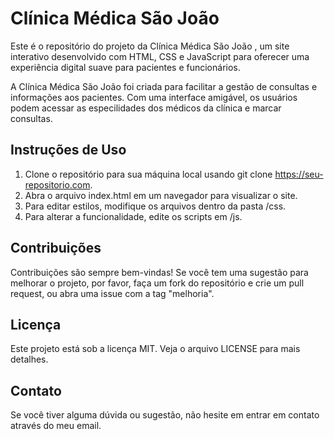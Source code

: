# Clínica Médica São João 

Este é o repositório do projeto da Clínica Médica  São João , um site interativo desenvolvido com HTML, CSS e JavaScript para oferecer uma experiência digital suave para pacientes e funcionários.

A Clínica Médica  São João  foi criada para facilitar a gestão de consultas e informações aos pacientes. Com uma interface amigável, os usuários podem acessar as especilidades dos médicos da clínica e marcar consultas.

## Instruções de Uso

1. Clone o repositório para sua máquina local usando git clone https://seu-repositorio.com.
2. Abra o arquivo index.html em um navegador para visualizar o site.
3. Para editar estilos, modifique os arquivos dentro da pasta /css.
4. Para alterar a funcionalidade, edite os scripts em /js.

## Contribuições

Contribuições são sempre bem-vindas! Se você tem uma sugestão para melhorar o projeto, por favor, faça um fork do repositório e crie um pull request, ou abra uma issue com a tag "melhoria".

## Licença

Este projeto está sob a licença MIT. Veja o arquivo LICENSE para mais detalhes.

## Contato

Se você tiver alguma dúvida ou sugestão, não hesite em entrar em contato através do meu email.

